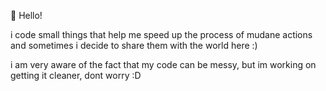 👋 Hello!

i code small things that help me speed up the process of mudane actions
and sometimes i decide to share them with the world here :)

i am very aware of the fact that my code can be messy, but im working on getting it cleaner, dont worry :D
